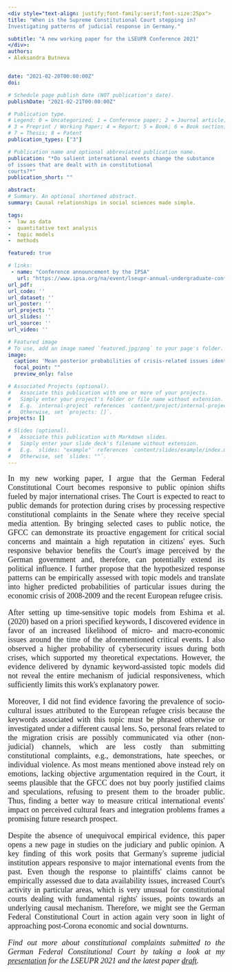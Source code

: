 ```yaml
---
<div style="text-align: justify;font-family:serif;font-size:25px"> 
title: "When is the Supreme Constitutional Court stepping in? 
Investigating patterns of judicial response in Germany."

subtitle: "A new working paper for the LSEUPR Conference 2021"
</div>:
authors:
- Aleksandra Butneva


date: "2021-02-20T00:00:00Z"
doi: 

# Schedule page publish date (NOT publication's date).
publishDate: "2021-02-21T00:00:00Z"

# Publication type.
# Legend: 0 = Uncategorized; 1 = Conference paper; 2 = Journal article;
# 3 = Preprint / Working Paper; 4 = Report; 5 = Book; 6 = Book section;
# 7 = Thesis; 8 = Patent
publication_types: ["3"]

# Publication name and optional abbreviated publication name.
publication: "*Do salient international events change the substance 
of issues that are dealt with in constitutional 
courts?*"
publication_short: ""

abstract: 
# Summary. An optional shortened abstract.
summary: Causal relationships in social sciences made simple. 

tags:
-  law as data
-  quantitative text analysis
-  topic models
-  methods 

featured: true

# links:
 - name: "Conference announcement by the IPSA"
   url: "https://www.ipsa.org/na/event/lseupr-annual-undergraduate-conference-2021"
url_pdf: 
url_code: ''
url_dataset: ''
url_poster: ''
url_project: ''
url_slides: ''
url_source: ''
url_video: ''

# Featured image
# To use, add an image named `featured.jpg/png` to your page's folder. 
image:
  caption: 'Mean posterior probabilities of crisis-related issues identified in constitutional complaints'
  focal_point: ""
  preview_only: false

# Associated Projects (optional).
#   Associate this publication with one or more of your projects.
#   Simply enter your project's folder or file name without extension.
#   E.g. `internal-project` references `content/project/internal-project/index.md`.
#   Otherwise, set `projects: []`.
projects: []

# Slides (optional).
#   Associate this publication with Markdown slides.
#   Simply enter your slide deck's filename without extension.
#   E.g. `slides: "example"` references `content/slides/example/index.md`.
#   Otherwise, set `slides: ""`.
---
```

<div style="text-align: justify;font-family:serif;font-size:18px;"> 
  
In my new working paper, I argue that the German Federal Constitutional Court becomes responsive to public opinion shifts fueled by major international crises. The Court is expected to react to public demands for protection during crises by processing respective constitutional complaints in the Senate where they receive special media attention. By bringing selected cases to public notice, the GFCC can demonstrate its proactive engagement for critical social concerns and maintain a high reputation in citizens' eyes. Such responsive behavior benefits the Court's image perceived by the German government and, therefore, can potentially extend its political influence. I further propose that the hypothesized response patterns can be empirically assessed with topic models and translate into higher predicted probabilities of particular issues during the economic crisis of 2008-2009 and the recent European refugee crisis. 

After setting up time-sensitive topic models from Eshima et al. (2020) based on a priori specified keywords, I discovered evidence in favor of an increased likelihood of micro- and macro-economic issues around the time of the aforementioned critical events. I also observed a higher probability of cybersecurity issues during both crises, which supported my theoretical expectations. However, the evidence delivered by dynamic keyword-assisted topic models did not reveal the entire mechanism of judicial responsiveness, which sufficiently limits this work's explanatory power.

Moreover, I did not find evidence favoring the prevalence of socio-cultural issues attributed to the European refugee crisis because the keywords associated with this topic must be phrased otherwise or investigated under a different causal lens. So, personal fears related to the migration crisis are possibly communicated via other (non-judicial) channels, which are less costly than submitting constitutional complaints, e.g., demonstrations, hate speeches, or individual violence. As most means mentioned above instead rely on emotions, lacking objective argumentation required in the Court, it seems plausible that the GFCC does not buy poorly justified claims and speculations, refusing to present them to the broader public. Thus, finding a better way to measure critical international events' impact on perceived cultural fears and integration problems frames a promising future research prospect.

Despite the absence of unequivocal empirical evidence, this paper opens a new page in studies on the judiciary and public opinion.  A key finding of this work posits that Germany's supreme judicial institution appears responsive to major international events from the past. Even though the response to plaintiffs' claims cannot be empirically assessed due to data availability issues, increased Court's activity in particular areas, which is very unusual for constitutional courts dealing with fundamental rights' issues, points towards an underlying causal mechanism. Therefore, we might see the German Federal Constitutional Court in action again very soon in light of approaching post-Corona economic and social downturns.
 
 *Find out more about constitutional complaints submitted to the German Federal Constitutional Court by taking a look at my [presentation](https://aleksandra-butneva.netlify.app/files/LSEUPR_Butneva.pdf) for the LSEUPR 2021 and the latest paper [draft](https://aleksandra-butneva.netlify.app/files/keyATM_paper.pdf).*

